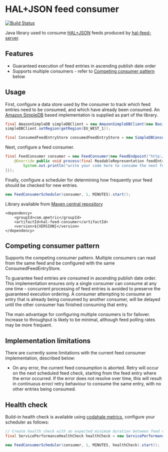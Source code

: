 HAL+JSON feed consumer
======================

[![Build Status](https://travis-ci.org/qmetric/hal-feed-consumer.png)](https://travis-ci.org/qmetric/hal-feed-consumer)

Java library used to consume [HAL+JSON](http://stateless.co/hal_specification.html) feeds produced by [hal-feed-server](https://github.com/qmetric/hal-feed-server).

Features
---------

* Guaranteed execution of feed entries in ascending publish date order
* Supports multiple consumers - refer to [Competing consumer pattern](#competing-consumer-pattern) below


Usage
-----

First, configure a data store used by the consumer to track which feed entries need to be consumed, and which have already been consumed.
An [Amazon SimpleDB](http://aws.amazon.com/simpledb/) based implementation is supplied as part of the library.

```java
final AmazonSimpleDB simpleDBClient = new AmazonSimpleDBClient(new BasicAWSCredentials("access key", "secret key"));
simpleDBClient.setRegion(getRegion(EU_WEST_1));

final ConsumedFeedEntryStore consumedFeedEntryStore = new SimpleDBConsumedEntryStore(simpleDBClient, "your-sdb-domain");
```

Next, configure a feed consumer.

```java
final FeedConsumer consumer = new FeedConsumer(new FeedEndpoint("http://your-feed-endpoint"), consumedFeedEntryStore, new ConsumerAction() {
    @Override public void process(final ReadableRepresentation feedEntry) {
        System.out.println("write your code here to consume the next feed entry...");
}});
```

Finally, configure a scheduler for determining how frequently your feed should be checked for new entries.

```java
new FeedConsumerScheduler(consumer, 1, MINUTES).start();
```


Library available from [Maven central repository](http://search.maven.org/)

```
<dependency>
    <groupId>com.qmetric</groupId>
    <artifactId>hal-feed-consumer</artifactId>
    <version>${VERSION}</version>
</dependency>
```

Competing consumer pattern
--------------------------

Supports the competing consumer pattern. Multiple consumers can read from the same feed and be configured with the same ConsumedFeedEntryStore.

To guarantee feed entries are consumed in ascending publish date order. This implementation ensures only a single consumer can consume at any one time - concurrent processing of
feed entries is avoided to preserve the guaranteed execution ordering. A consumer attempting to consume an entry that is already being consumed by another consumer, will be
delayed until the other consumer has finished consuming that entry.

The main advantage for configuring multiple consumers is for failover. Increase to throughput is likely to be minimal, although feed polling rates may be more frequent.


Implementation limitations
--------------------------

There are currently some limitations with the current feed consumer implementation, described below:

* On any error, the current feed consumption is aborted. Retry will occur on the next scheduled feed check, starting from the feed entry where the error occurred.
  If the error does not resolve over time, this will result in continuous error/ retry behaviour to consume the same entry, with no other entries being consumed.


Health check
-------------

Build-in health check is available using [codahale metrics](http://metrics.codahale.com/), configure your scheduler as follows:

```java
// Create health check with an expected minimum duration between feed consumptions. If the feed isn't consumed within this duration, then the check will return unhealthy.
final ServicePerformanceHealthCheck healthCheck = new ServicePerformanceHealthCheck(15, MINUTES);

new FeedConsumerScheduler(consumer, 1, MINUTES, healthCheck).start();
```
